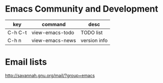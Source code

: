 
# Emacs Community and Development

| key     | command         | desc         |
| ---     | ---             | ---          |
| C-h C-t | view-emacs-todo | TODO list    |
| C-h n   | view-emacs-news | version info |


# Email lists

<http://savannah.gnu.org/mail/?group=emacs>